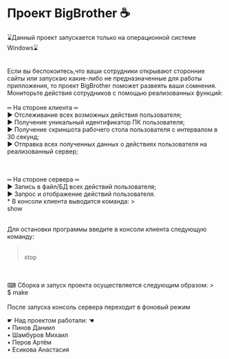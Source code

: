 # Проект BigBrother ☕

⌛Данный проект запускается только на операционной системе Windows⌛

<br>Если вы беспокоитесь,что ваши сотрудники открывают сторонние сайты или запускаю какие-либо не предназначенные для работы прилложения, то проект BigBrother поможет развеять ваши сомнения. Мониторьте действия сотрудников с помощью реализованных функций:
<br>
<br>═ На стороне клиента ═
<br>► Отслеживание всех возможных действия пользователя;
<br>► Получение уникальный идентификатор ПК пользователя;
<br>► Получение скриншота рабочего стола пользователя с интервалом в 30 секунд;
<br>► Отправка всех полученных данных о действиях пользователя на реализованный сервер;

<br>
<br>═ На стороне сервера ═
<br>► Запись в файл/БД всех действий пользователя;
<br>► Запрос и отображение действий пользователя.
<br>* В консоли клиента выводится команда:
><br>show

<br> Для остановки программы введите в консоли клиента следующую команду:
><br> stop
<br>
<br>⌨ Сборка и запуск проекта осуществляется следующим образом:
><br> $ make
<br>
<br>После запуска консоль сервера переходит в фоновый режим

☛ Над проектом работали: ☚
<br>• Пинов Даниил 
<br>• Шамбуров Михаил
<br>• Перов Артём
<br>• Есикова Анастасия
